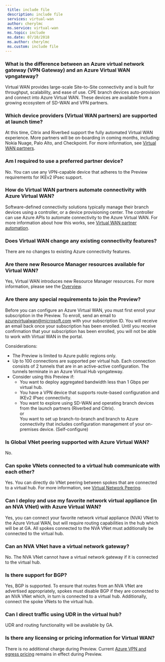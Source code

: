 ```yaml
---
 title: include file
 description: include file
 services: virtual-wan
 author: cherylmc
 ms.service: virtual-wan
 ms.topic: include
 ms.date: 07/10/2018
 ms.author: cherylmc
 ms.custom: include file
---
```


### What is the difference between an Azure virtual network gateway (VPN Gateway) and an Azure Virtual WAN vpngateway?

Virtual WAN provides large-scale Site-to-Site connectivity and is built for throughput, scalability, and ease of use. CPE branch devices auto-provision and connect into Azure Virtual WAN. These devices are available from a growing ecosystem of SD-WAN and VPN partners.

### Which device providers (Virtual WAN partners) are supported at launch time? 

At this time, Citrix and Riverbed support the fully automated Virtual WAN experience. More partners will be on-boarding in coming months, including: Nokia Nuage, Palo Alto, and Checkpoint. For more information, see [Virtual WAN partners](https://aka.ms/virtualwan).

### Am I required to use a preferred partner device?

No. You can use any VPN-capable device that adheres to the Preview requirements for IKEv2 IPsec support.

### How do Virtual WAN partners automate connectivity with Azure Virtual WAN?

Software-defined connectivity solutions typically manage their branch devices using a controller, or a device provisioning center. The controller can use Azure APIs to automate connectivity to the Azure Virtual WAN. For more information about how this works, see [Virtual WAN partner automation](../articles/virtual-wan/virtual-wan-configure-automation-providers.md).

### Does Virtual WAN change any existing connectivity features?   

There are no changes to existing Azure connectivity features.

### Are there new Resource Manager resources available for Virtual WAN?
  
Yes, Virtual WAN introduces new Resource Manager resources. For more information, please see the [Overview](https://go.microsoft.com/fwlink/p/?LinkId=2004389).

### Are there any special requirements to join the Preview? 

Before you can configure an Azure Virtual WAN, you must first enroll your subscription in the Preview. To enroll, send an email to <azurevirtualwan@microsoft.com> with your subscription ID. You will receive an email back once your subscription has been enrolled. Until you receive confirmation that your subscription has been enrolled, you will not be able to work with Virtual WAN in the portal.

Considerations:

* The Preview is limited to Azure public regions only.
* Up to 100 connections are supported per virtual hub. Each connection consists of 2 tunnels that are in an active-active configuration. The tunnels terminate in an Azure Virtual Hub vpngateway.
* Consider using this Preview if:
  * You want to deploy aggregated bandwidth less than 1 Gbps per virtual hub.
  * You have a VPN device that supports route-based configuration and IKEv2 IPsec connectivity.
  * You want to explore using SD-WAN and operating branch devices from the launch partners (Riverbed and Citrix).<br>or<br>You want to set up branch-to-branch and branch to Azure connectivity that includes configuration management of your on-premises device. (Self-configure)

### Is Global VNet peering supported with Azure Virtual WAN? 

 No.

### Can spoke VNets connected to a virtual hub communicate with each other?

Yes. You can directly do VNet peering between spokes that are connected to a virtual hub. For more information, see [Virtual Network Peering](../articles/virtual-network/virtual-network-peering-overview.md).

### Can I deploy and use my favorite network virtual appliance (in an NVA VNet) with Azure Virtual WAN?

Yes, you can connect your favorite network virtual appliance (NVA) VNet to the Azure Virtual WAN, but will require routing capabilities in the hub which will be at GA. All spokes connected to the NVA VNet must additionally be connected to the virtual hub. 

### Can an NVA VNet have a virtual network gateway?

No. The NVA VNet cannot have a virtual network gateway if it is connected to the virtual hub. 

### Is there support for BGP?

Yes, BGP is supported. To ensure that routes from an NVA VNet are advertised appropriately, spokes must disable BGP if they are connected to an NVA VNet which, in turn is connected to a virtual hub. Additionally, connect the spoke VNets to the virtual hub.

### Can I direct traffic using UDR in the virtual hub?

UDR and routing functionality will be available by GA.

### Is there any licensing or pricing information for Virtual WAN?
 
There is no additional charge during Preview. Current [Azure VPN and egress pricing](https://azure.microsoft.com/pricing/details/vpn-gateway/) remains in effect during Preview.
